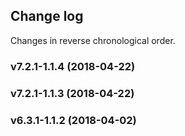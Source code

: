 ## Change log

Changes in reverse chronological order.

### v7.2.1-1.1.4 (2018-04-22)

### v7.2.1-1.1.3 (2018-04-22)

### v6.3.1-1.1.2 (2018-04-02)
